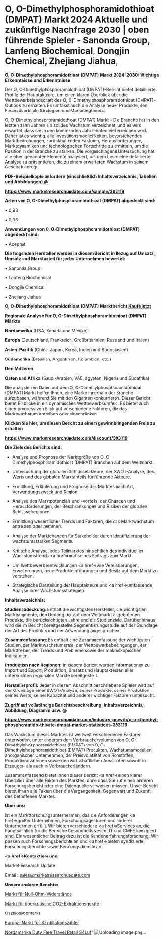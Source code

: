 # O, O-Dimethylphosphoramidothioat (DMPAT) Markt 2024 Aktuelle und zukünftige Nachfrage 2030 | oben führende Spieler - Sanonda Group, Lanfeng Biochemical, Dongjin Chemical, Zhejiang Jiahua, 

<strong>O, O-Dimethylphosphoramidothioat (DMPAT) Markt 2024-2030: Wichtige Erkenntnisse und Erkenntnisse</strong>

Der O, O-Dimethylphosphoramidothioat (DMPAT)-Bericht bietet detaillierte Profile der Hauptakteure, um einen klaren Überblick über die Wettbewerbslandschaft des O, O-Dimethylphosphoramidothioat (DMPAT)-Outlook zu erhalten. Es umfasst auch die Analyse neuer Produkte, den Finanzüberblick, Strategien und Marketingtrends.

O, O-Dimethylphosphoramidothioat (DMPAT) Markt - Die Branche hat in den letzten zehn Jahren ein solides Wachstum verzeichnet, und es wird erwartet, dass sie in den kommenden Jahrzehnten viel erreichen wird. Daher ist es wichtig, alle Investitionsmöglichkeiten, bevorstehenden Marktbedrohungen, zurückhaltenden Faktoren, Herausforderungen, Marktdynamiken und technologischen Fortschritte zu ermitteln, um die Position in der Branche zu stärken. Die vorgeschlagene Untersuchung hat alle oben genannten Elemente analysiert, um dem Leser eine detaillierte Analyse zu präsentieren, die zu einem erwarteten Wachstum in seinem Geschäft anregt.



<strong><b>PDF-Beispielkopie anfordern (einschließlich Inhaltsverzeichnis, Tabellen und Abbildungen) @ </b></strong>

<strong><a href=https://www.marketresearchupdate.com/sample/393119>

<strong>https://www.marketresearchupdate.com/sample/393119</u></a></strong></strong>



<strong>Arten von O, O-Dimethylphosphoramidothioat (DMPAT) abgedeckt sind:</strong>

• 0,93

• 0,95



<strong>Anwendungen von O, O-Dimethylphosphoramidothioat (DMPAT) abgedeckt sind:</strong>

• Acephat



<strong>Die folgenden Hersteller werden in diesem Bericht in Bezug auf Umsatz, Umsatz und Marktanteil für jedes Unternehmen bewertet:</strong>

• Sanonda Group

• Lanfeng Biochemical

• Dongjin Chemical

• Zhejiang Jiahua



<strong>O, O-Dimethylphosphoramidothioat (DMPAT) Marktbericht <a href=https://www.marketresearchupdate.com/buynow/393119>Kaufe jetzt</a></strong>



<strong>Regionale Analyse Für O, O-Dimethylphosphoramidothioat (DMPAT) Märkte</strong>



<strong>Nordamerika</strong> (USA, Kanada und Mexiko)



<strong>Europa</strong> (Deutschland, Frankreich, Großbritannien, Russland und Italien)



<strong>Asien-Pazifik</strong> (China, Japan, Korea, Indien und Südostasien)



<strong>Südamerika</strong> (Brasilien, Argentinien, Kolumbien, etc.)



<strong>Den Mittleren</strong> 

<strong>Osten und Afrika</strong> (Saudi-Arabien, VAE, ägypten, Nigeria und Südafrika)

Die analysierten Daten auf dem O, O-Dimethylphosphoramidothioat (DMPAT) Markt helfen Ihnen, eine Marke innerhalb der Branche aufzubauen, während Sie mit den Giganten konkurrieren. Dieser Bericht bietet Einblicke in ein dynamisches Wettbewerbsumfeld. Es bietet auch einen progressiven Blick auf verschiedene Faktoren, die das Marktwachstum antreiben oder einschränken.



<strong>Klicken Sie hier, um diesen Bericht zu einem gewinnbringenden Preis zu erhalten
</strong>

<strong><a href=https://www.marketresearchupdate.com/discount/393119>https://www.marketresearchupdate.com/discount/393119</b></u></strong></a>



<strong>Die Ziele des Berichts sind:</strong>

- Analyse und Prognose der Marktgröße von O, O-Dimethylphosphoramidothioat (DMPAT) Branchen auf dem Weltmarkt.

- Untersuchung der globalen Schlüsselakteure, der SWOT-Analyse, des Werts und des globalen Marktanteils für führende Akteure.

- Ermittlung, Erläuterung und Prognose des Marktes nach Art, Verwendungszweck und Region.

- Analyse des Marktpotenzials und -vorteils, der Chancen und Herausforderungen, der Beschränkungen und Risiken der globalen Schlüsselregionen.

- Ermittlung wesentlicher Trends und Faktoren, die das Marktwachstum antreiben oder hemmen.

- Analyse der Marktchancen für Stakeholder durch Identifizierung der wachstumsstarken Segmente.

- Kritische Analyse jedes Teilmarktes hinsichtlich des individuellen Wachstumstrends <a href=>und</a> seines Beitrags zum Markt.

- Um Wettbewerbsentwicklungen <a href=>wie</a> Vereinbarungen, Erweiterungen, neue Produkteinführungen und Besitz auf dem Markt zu verstehen.

- Strategische Darstellung der Hauptakteure und <a href=>umfas</a>sende Analyse ihrer Wachstumsstrategien.



<strong>Inhaltsverzeichnis:</strong>



<strong>Studienabdeckung:</strong> Enthält die wichtigsten Hersteller, die wichtigsten Marktsegmente, den Umfang der auf dem Weltmarkt angebotenen Produkte, die berücksichtigten Jahre und die Studienziele. Darüber hinaus wird die im Bericht bereitgestellte Segmentierungsstudie auf der Grundlage der Art des Produkts und der Anwendung angesprochen.



<strong>Zusammenfassung:</strong> Es enthält eine Zusammenfassung der wichtigsten Studien, der Marktwachstumsrate, der Wettbewerbsbedingungen, der Markttreiber, der Trends und Probleme sowie der makroskopischen Indikatoren.



<strong>Produktion nach Regionen:</strong> In diesem Bericht werden Informationen zu Import und Export, Produktion, Umsatz und Hauptakteuren aller untersuchten regionalen Märkte bereitgestellt.



<strong>Herstellerprofil:</strong> Jeder in diesem Abschnitt beschriebene Spieler wird auf der Grundlage einer SWOT-Analyse, seiner Produkte, seiner Produktion, seines Werts, seiner Kapazität und anderer wichtiger Faktoren untersucht.



<strong><b>Zugriff auf vollständige Berichtsbeschreibung, Inhaltsverzeichnis, Abbildung, Diagramm usw. @ </b></strong>

<strong><a href=https://www.marketresearchupdate.com/industry-growth/o-o-dimethyl-phosphoramido-thioate-dmpat-market-statistices-393119>https://www.marketresearchupdate.com/industry-growth/o-o-dimethyl-phosphoramido-thioate-dmpat-market-statistices-393119</a></strong>

Das Wachstum dieses Marktes ist weltweit verschiedenen Faktoren unterworfen, unter anderem dem Verbrauchervolumen von O, O-Dimethylphosphoramidothioat (DMPAT) von O, O-Dimethylphosphoramidothioat (DMPAT) Produkten, Wachstumsmodellen anorganischer Unternehmen, der Preisvolatilität von Rohstoffen, Produktinnovationen sowie den wirtschaftlichen Aussichten sowohl in Erzeuger- als auch in Verbraucherländern.

Zusammenfassend bietet Ihnen dieser Bericht <a href=>einen</a> klaren Überblick über alle Fakten des Marktes, ohne dass Sie auf einen anderen Forschungsbericht oder eine Datenquelle verweisen müssen. Unser Bericht bietet Ihnen alle Fakten über die Vergangenheit, Gegenwart und Zukunft des betroffenen Marktes.



<strong>Über uns:</strong>

 ist ein Marktforschungsunternehmen, das die Anforderungen <a href=>großer</a> Unternehmen, Forschungsagenturen und anderer Unternehmen erfüllt. Wir bieten verschiedene <a href=>Services</a> an, die hauptsächlich für die Bereiche Gesundheitswesen, IT und CMFE konzipiert sind. Ein wesentlicher Beitrag dazu ist die Kundenerfahrungsforschung. Wir passen auch Forschungsberichte an und <a href=>bieten</a> syndizierte Forschungsberichte sowie Beratungsdienste an.



<strong><a href=>Kontaktiere uns:</a></strong>

Market Research Update

Email : sales@marketresearchupdate.com



<strong>Unsere anderen Berichte:</strong>

<a href=https://www.linkedin.com/pulse/zero-ohm-resistance-market-expects-see-significant>Markt für Null-Ohm-Widerstände</a>

<a href=https://www.linkedin.com/pulse/supercritical-co2-extraction-equipment-market-1f>Markt für überkritische CO2-Extraktionsgeräte</a>

<a href=https://www.linkedin.com/pulse/oscilloscope-market-size-report-analysis>Oszilloskopmarkt</a>

<a href=https://www.linkedin.com/pulse/europe-scintillation-counter-market-2023-brief>Europa-Markt für Szintillationszähler</a>

<a href=https://www.linkedin.com/pulse/north-america-duty-free-travel-retail-s4luf/>Nordamerika Duty Free Travel Retail S4Luf</a>"
![Uploading image.png…]()
